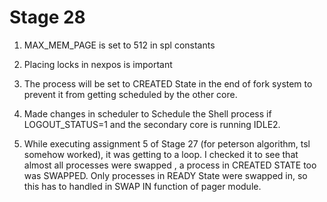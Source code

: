 # Stage 28
1. MAX_MEM_PAGE is set to 512 in spl constants
2. Placing locks in nexpos is important
3. The process will be set to CREATED State in the end of fork system to prevent it from getting scheduled by the other core.
4. Made changes in scheduler to Schedule the Shell process if  LOGOUT_STATUS=1 and the secondary core is  running IDLE2.

5. While executing assignment 5 of Stage 27 (for peterson algorithm, tsl somehow worked), it was getting to a loop. I checked it to see that almost all processes were swapped ,  a process in CREATED STATE too was SWAPPED. Only processes in READY State were swapped in, so this has to handled in SWAP IN function of pager module.